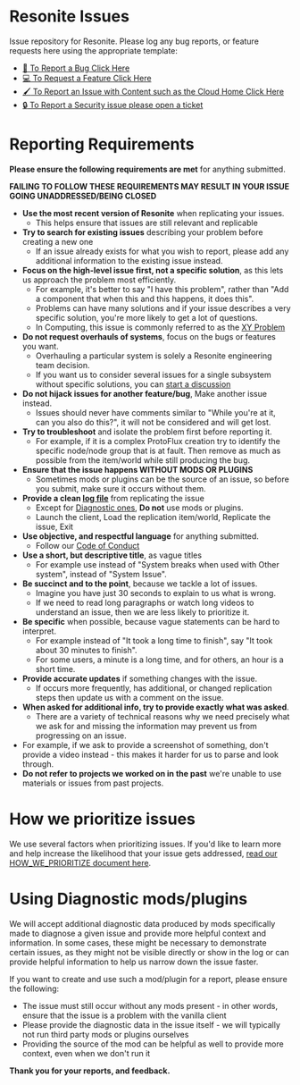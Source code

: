 # Resonite Issues
Issue repository for Resonite. Please log any bug reports, or feature requests here using the appropriate template:

- [:bug: To Report a Bug Click Here](https://github.com/Yellow-Dog-Man/Resonite-Issues/issues/new?assignees=shiftyscales&labels=bug&projects=&template=bug-report.yml)
- [:computer: To Request a Feature Click Here](https://github.com/Yellow-Dog-Man/Resonite-Issues/issues/new?assignees=shiftyscales&labels=enhancement&projects=&template=feature-request.yml)
- [:paintbrush: To Report an Issue with Content such as the Cloud Home Click Here](https://github.com/Yellow-Dog-Man/Resonite-Issues/issues/new?assignees=shiftyscales%2C+AegisTheWolf%2C+RyuviTheViali%2C+RueShejn&labels=content&projects=&template=content-issue.yml)
- [:lock: To Report a Security issue please open a ticket](https://support.resonite.com/)

# Reporting Requirements
**Please ensure the following requirements are met** for anything submitted.

**FAILING TO FOLLOW THESE REQUIREMENTS MAY RESULT IN YOUR ISSUE GOING UNADDRESSED/BEING CLOSED**

- **Use the most recent version of Resonite** when replicating your issues.
  - This helps ensure that issues are still relevant and replicable
- **Try to search for existing issues** describing your problem before creating a new one
  - If an issue already exists for what you wish to report, please add any additional information to the existing issue instead.
- **Focus on the high-level issue first, not a specific solution**, as this lets us approach the problem most efficiently.
    - For example, it's better to say "I have this problem", rather than "Add a component that when this and this happens, it does this".
    - Problems can have many solutions and if your issue describes a very specific solution, you're more likely to get a lot of questions.
    - In Computing, this issue is commonly referred to as the [XY Problem](https://xyproblem.info/)
- **Do not request overhauls of systems**, focus on the bugs or features you want.
    - Overhauling a particular system is solely a Resonite engineering team decision.
    - If you want us to consider several issues for a single subsystem without specific solutions, you can [start a discussion](https://github.com/Yellow-Dog-Man/Resonite-Issues/discussions)
- **Do not hijack issues for another feature/bug**, Make another issue instead.
    - Issues should never have comments similar to "While you're at it, can you also do this?", it will not be considered and will get lost.
- **Try to troubleshoot** and isolate the problem first before reporting it.
    - For example, if it is a complex ProtoFlux creation try to identify the specific node/node group that is at fault. Then remove as much as possible from the item/world while still producing the bug.
- **Ensure that the issue happens WITHOUT MODS OR PLUGINS**
    - Sometimes mods or plugins can be the source of an issue, so before you submit, make sure it occurs without them.
- **Provide a clean [log file](https://wiki.resonite.com/Log_Files)** from replicating the issue
  - Except for [Diagnostic ones](#using-diagnostic-modsplugins), **Do not** use mods or plugins.
  - Launch the client, Load the replication item/world, Replicate the issue, Exit
- **Use objective, and respectful language** for anything submitted.
  - Follow our [Code of Conduct](CODE_OF_CONDUCT.md) 
- **Use a short, but descriptive title**, as vague titles
  - For example use instead of "System breaks when used with Other system", instead of "System Issue".
- **Be succinct and to the point**, because we tackle a lot of issues.
  - Imagine you have just 30 seconds to explain to us what is wrong.
  - If we need to read long paragraphs or watch long videos to understand an issue, then we are less likely to prioritize it.
- **Be specific** when possible, because vague statements can be hard to interpret.
  - For example instead of "It took a long time to finish", say "It took about 30 minutes to finish".
  - For some users, a minute is a long time, and for others, an hour is a short time.
- **Provide accurate updates** if something changes with the issue.
  - If occurs more frequently, has additional, or changed replication steps then update us with a comment on the issue.
- **When asked for additional info, try to provide exactly what was asked**.
  - There are a variety of technical reasons why we need precisely what we ask for and missing the information may prevent us from progressing on an issue.
-   For example, if we ask to provide a screenshot of something, don't provide a video instead - this makes it harder for us to parse and look through.
- **Do not refer to projects we worked on in the past** we're unable to use materials or issues from past projects.

# How we prioritize issues
We use several factors when prioritizing issues. If you'd like to learn more and help increase the likelihood that your issue gets addressed, [read our HOW_WE_PRIORITIZE document here](HOW_WE_PRIORITIZE.md).

# Using Diagnostic mods/plugins
We will accept additional diagnostic data produced by mods specifically made to diagnose a given issue and provide more helpful context and information. In some cases, these might be necessary to demonstrate certain issues, as they might not be visible directly or show in the log or can provide helpful information to help us narrow down the issue faster.

If you want to create and use such a mod/plugin for a report, please ensure the following:
- The issue must still occur without any mods present - in other words, ensure that the issue is a problem with the vanilla client
- Please provide the diagnostic data in the issue itself - we will typically not run third party mods or plugins ourselves
- Providing the source of the mod can be helpful as well to provide more context, even when we don't run it

**Thank you for your reports, and feedback.**
